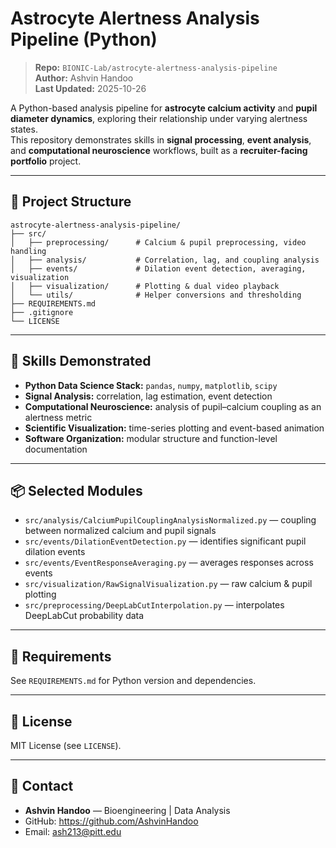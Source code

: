 # Astrocyte Alertness Analysis Pipeline (Python)

> **Repo:** `BIONIC-Lab/astrocyte-alertness-analysis-pipeline`  
> **Author:** Ashvin Handoo  
> **Last Updated:** 2025-10-26

A Python-based analysis pipeline for **astrocyte calcium activity** and **pupil diameter dynamics**, exploring their relationship under varying alertness states.  
This repository demonstrates skills in **signal processing**, **event analysis**, and **computational neuroscience** workflows, built as a **recruiter-facing portfolio** project.

---

## 🧩 Project Structure

```
astrocyte-alertness-analysis-pipeline/
├── src/
│   ├── preprocessing/      # Calcium & pupil preprocessing, video handling
│   ├── analysis/           # Correlation, lag, and coupling analysis
│   ├── events/             # Dilation event detection, averaging, visualization
│   ├── visualization/      # Plotting & dual video playback
│   └── utils/              # Helper conversions and thresholding
├── REQUIREMENTS.md
├── .gitignore
└── LICENSE
```

---

## 🔧 Skills Demonstrated
- **Python Data Science Stack:** `pandas`, `numpy`, `matplotlib`, `scipy`
- **Signal Analysis:** correlation, lag estimation, event detection
- **Computational Neuroscience:** analysis of pupil–calcium coupling as an alertness metric
- **Scientific Visualization:** time-series plotting and event-based animation
- **Software Organization:** modular structure and function-level documentation

---

## 📦 Selected Modules

- `src/analysis/CalciumPupilCouplingAnalysisNormalized.py` — coupling between normalized calcium and pupil signals  
- `src/events/DilationEventDetection.py` — identifies significant pupil dilation events  
- `src/events/EventResponseAveraging.py` — averages responses across events  
- `src/visualization/RawSignalVisualization.py` — raw calcium & pupil plotting  
- `src/preprocessing/DeepLabCutInterpolation.py` — interpolates DeepLabCut probability data  

---

## 🧰 Requirements
See `REQUIREMENTS.md` for Python version and dependencies.

---

## 📄 License
MIT License (see `LICENSE`).

---

## 👤 Contact
- **Ashvin Handoo** — Bioengineering | Data Analysis  
- GitHub: https://github.com/AshvinHandoo  
- Email: ash213@pitt.edu
